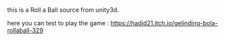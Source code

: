 this is a Roll a Ball source from unity3d.

here you can test to play the game :  https://hadid21.itch.io/gelinding-bola-rollaball-329
